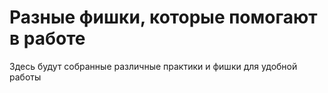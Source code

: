 # Разные фишки, которые помогают в работе

Здесь будут собранные различные практики и фишки для удобной работы
